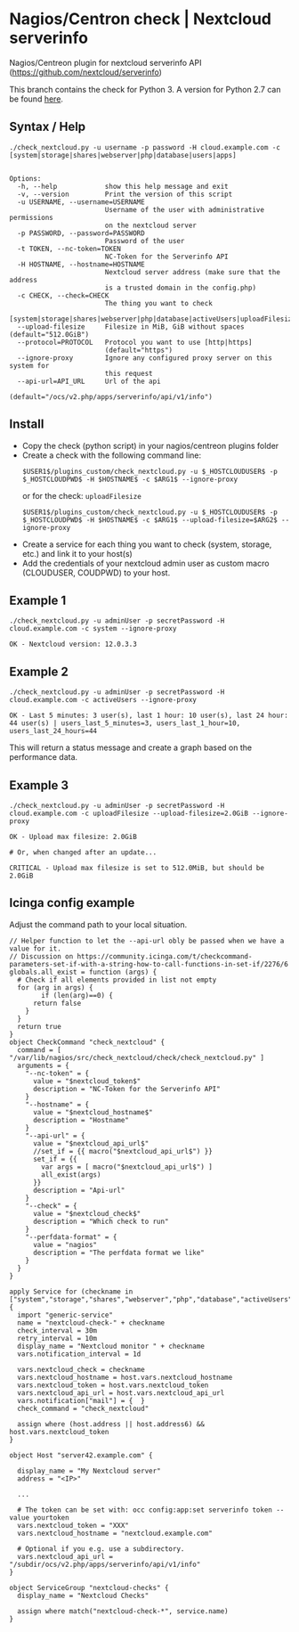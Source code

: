 # Nagios/Centron check | Nextcloud serverinfo

Nagios/Centreon plugin for nextcloud serverinfo API (https://github.com/nextcloud/serverinfo)

This branch contains the check for Python 3. A version for Python 2.7 can be found [here](https://github.com/BornToBeRoot/check_nextcloud/tree/stable-python2.7).

## Syntax / Help

```
./check_nextcloud.py -u username -p password -H cloud.example.com -c [system|storage|shares|webserver|php|database|users|apps]


Options:
  -h, --help            show this help message and exit
  -v, --version         Print the version of this script
  -u USERNAME, --username=USERNAME
                        Username of the user with administrative permissions
                        on the nextcloud server
  -p PASSWORD, --password=PASSWORD
                        Password of the user
  -t TOKEN, --nc-token=TOKEN
                        NC-Token for the Serverinfo API
  -H HOSTNAME, --hostname=HOSTNAME
                        Nextcloud server address (make sure that the address
                        is a trusted domain in the config.php)
  -c CHECK, --check=CHECK
                        The thing you want to check
                        [system|storage|shares|webserver|php|database|activeUsers|uploadFilesize|apps]
  --upload-filesize     Filesize in MiB, GiB without spaces (default="512.0GiB")
  --protocol=PROTOCOL   Protocol you want to use [http|https]
                        (default="https")
  --ignore-proxy        Ignore any configured proxy server on this system for
                        this request
  --api-url=API_URL     Url of the api
                        (default="/ocs/v2.php/apps/serverinfo/api/v1/info")

```

## Install

* Copy the check (python script) in your nagios/centreon plugins folder
* Create a check with the following command line:
  ```
  $USER1$/plugins_custom/check_nextcloud.py -u $_HOSTCLOUDUSER$ -p $_HOSTCLOUDPWD$ -H $HOSTNAME$ -c $ARG1$ --ignore-proxy
  ```
  or for the check: `uploadFilesize`
  ```
  $USER1$/plugins_custom/check_nextcloud.py -u $_HOSTCLOUDUSER$ -p $_HOSTCLOUDPWD$ -H $HOSTNAME$ -c $ARG1$ --upload-filesize=$ARG2$ --ignore-proxy
  ```
* Create a service for each thing you want to check (system, storage, etc.) and link it to your host(s)
* Add the credentials of your nextcloud admin user as custom macro (CLOUDUSER, COUDPWD) to your host.

## Example 1

```
./check_nextcloud.py -u adminUser -p secretPassword -H cloud.example.com -c system --ignore-proxy

OK - Nextcloud version: 12.0.3.3
```

## Example 2

```
./check_nextcloud.py -u adminUser -p secretPassword -H cloud.example.com -c activeUsers --ignore-proxy

OK - Last 5 minutes: 3 user(s), last 1 hour: 10 user(s), last 24 hour: 44 user(s) | users_last_5_minutes=3, users_last_1_hour=10, users_last_24_hours=44
```

This will return a status message and create a graph based on the performance data.

## Example 3

```
./check_nextcloud.py -u adminUser -p secretPassword -H cloud.example.com -c uploadFilesize --upload-filesize=2.0GiB --ignore-proxy

OK - Upload max filesize: 2.0GiB

# Or, when changed after an update...

CRITICAL - Upload max filesize is set to 512.0MiB, but should be 2.0GiB

```



## Icinga config example


Adjust the command path to your local situation.

```
// Helper function to let the --api-url obly be passed when we have a value for it.
// Discussion on https://community.icinga.com/t/checkcommand-parameters-set-if-with-a-string-how-to-call-functions-in-set-if/2276/6
globals.all_exist = function (args) {
  # Check if all elements provided in list not empty
  for (arg in args) {
        if (len(arg)==0) {
      return false
    }
  }
  return true
}
object CheckCommand "check_nextcloud" {
  command = [ "/var/lib/nagios/src/check_nextcloud/check/check_nextcloud.py" ]
  arguments = {
    "--nc-token" = {
      value = "$nextcloud_token$"
      description = "NC-Token for the Serverinfo API"
    }
    "--hostname" = {
      value = "$nextcloud_hostname$"
      description = "Hostname"
    }
    "--api-url" = {
      value = "$nextcloud_api_url$"
      //set_if = {{ macro("$nextcloud_api_url$") }}
      set_if = {{
        var args = [ macro("$nextcloud_api_url$") ]
        all_exist(args)
      }}
      description = "Api-url"
    }
    "--check" = {
      value = "$nextcloud_check$"
      description = "Which check to run"
    }
    "--perfdata-format" = {
      value = "nagios"
      description = "The perfdata format we like"
    }
  }
}
```

```
apply Service for (checkname in ["system","storage","shares","webserver","php","database","activeUsers","uploadFilesize","apps"]) {
  import "generic-service"
  name = "nextcloud-check-" + checkname
  check_interval = 30m
  retry_interval = 10m
  display_name = "Nextcloud monitor " + checkname
  vars.notification_interval = 1d

  vars.nextcloud_check = checkname
  vars.nextcloud_hostname = host.vars.nextcloud_hostname
  vars.nextcloud_token = host.vars.nextcloud_token
  vars.nextcloud_api_url = host.vars.nextcloud_api_url
  vars.notification["mail"] = {  }
  check_command = "check_nextcloud"

  assign where (host.address || host.address6) && host.vars.nextcloud_token
}
```

```
object Host "server42.example.com" {

  display_name = "My Nextcloud server"
  address = "<IP>"

  ...

  # The token can be set with: occ config:app:set serverinfo token --value yourtoken
  vars.nextcloud_token = "XXX"
  vars.nextcloud_hostname = "nextcloud.example.com"

  # Optional if you e.g. use a subdirectory.
  vars.nextcloud_api_url = "/subdir/ocs/v2.php/apps/serverinfo/api/v1/info"
}

```

```
object ServiceGroup "nextcloud-checks" {
  display_name = "Nextcloud Checks"

  assign where match("nextcloud-check-*", service.name)
}
```
